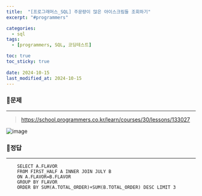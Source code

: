 ```yaml
---
title:  "[프로그래머스_SQL] 주문량이 많은 아이스크림들 조회하기"
excerpt: "#programmers"

categories:
  - sql
tags:
  - [programmers, SQL, 코딩테스트]

toc: true
toc_sticky: true
 
date: 2024-10-15
last_modified_at: 2024-10-15
---
```


### 📜문제
-----
> <https://school.programmers.co.kr/learn/courses/30/lessons/133027>

![image](https://github.com/user-attachments/assets/4164883a-a35c-4b70-8e71-056831b035ff)
  
    
### 📜정답
-----
```
    SELECT A.FLAVOR 
    FROM FIRST_HALF A INNER JOIN JULY B
    ON A.FLAVOR=B.FLAVOR
    GROUP BY FLAVOR
    ORDER BY SUM(A.TOTAL_ORDER)+SUM(B.TOTAL_ORDER) DESC LIMIT 3
```

